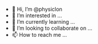 - 👋 Hi, I’m @physiclon
- 👀 I’m interested in ...
- 🌱 I’m currently learning ...
- 💞️ I’m looking to collaborate on ...
- 📫 How to reach me ...

<!---
physiclon/physiclon is a ✨ special ✨ repository because its `README.md` (this file) appears on your GitHub profile.
You can click the Preview link to take a look at your changes.
--->
